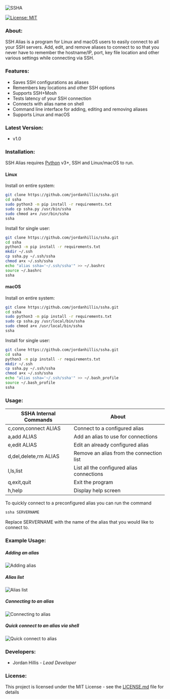 ![SSHA](https://i.imgur.com/LOFpfJ8.png)

[![License: MIT](https://img.shields.io/badge/License-MIT-brightgreen.svg)](https://opensource.org/licenses/MIT)

### About:
SSH Alias is a program for Linux and macOS users to easily connect to all your SSH servers. 
Add, edit, and remove aliases to connect to so that you never have to remember the hostname/IP, port, key file location and other various settings while connecting via SSH.

### Features:
  - Saves SSH configurations as aliases
  - Remembers key locations and other SSH options
  - Supports SSH+Mosh
  - Tests latency of your SSH connection
  - Connects with alias name on shell
  - Command line interface for adding, editing and removing aliases
  - Supports Linux and macOS

### Latest Version:
* v1.0

### Installation:

SSH Alias requires [Python](https://www.python.org/downloads/) v3+, SSH and Linux/macOS to run.

#### Linux
Install on entire system:
```bash
git clone https://github.com/jordanhillis/ssha.git
cd ssha
sudo python3 -m pip install -r requirements.txt
sudo cp ssha.py /usr/bin/ssha
sudo chmod a+x /usr/bin/ssha
ssha
```
Install for single user:
```bash
git clone https://github.com/jordanhillis/ssha.git
cd ssha
python3 -m pip install -r requirements.txt
mkdir ~/.ssh
cp ssha.py ~/.ssh/ssha
chmod a+x ~/.ssh/ssha
echo "alias ssha='~/.ssh/ssha'" >> ~/.bashrc
source ~/.bashrc
ssha
```
#### macOS
Install on entire system:
```bash
git clone https://github.com/jordanhillis/ssha.git
cd ssha
sudo python3 -m pip install -r requirements.txt
sudo cp ssha.py /usr/local/bin/ssha
sudo chmod a+x /usr/local/bin/ssha
ssha
```
Install for single user:
```bash
git clone https://github.com/jordanhillis/ssha.git
cd ssha
python3 -m pip install -r requirements.txt
mkdir ~/.ssh
cp ssha.py ~/.ssh/ssha
chmod a+x ~/.ssh/ssha
echo "alias ssha='~/.ssh/ssha'" >> ~/.bash_profile
source ~/.bash_profile
ssha
```

### Usage:

| SSHA Internal Commands | About |
| ------ | ------ |
| c,conn,connect ALIAS | Connect to a configured alias|
| a,add ALIAS | Add an alias to use for connections |
| e,edit ALIAS | Edit an already configured alias |
| d,del,delete,rm ALIAS | Remove an alias from the connection list |
| l,ls,list | List all the configured alias connections |
| q,exit,quit | Exit the program | 
| h,help | Display help screen |

To quickly connect to a preconfigured alias you can run the command
```bash
ssha SERVERNAME
```
Replace SERVERNAME with the name of the alias that you would like to connect to.

### Example Usage:
##### Adding an alias
![Adding alias](http://i.imgur.com/AVgECIH.png)

##### Alias list
![Alias list](http://i.imgur.com/UIJQDMI.png)

##### Connecting to an alias
![Connecting to alias](http://i.imgur.com/uj5OVJ8.png)

##### Quick connect to an alias via shell
![Quick connect to alias](https://i.imgur.com/kmNhgES.png)

### Developers:
 - Jordan Hillis - *Lead Developer*

### License:
This project is licensed under the MIT License - see the [LICENSE.md](LICENSE.md) file for details

